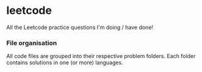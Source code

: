 # leetcode
All the Leetcode practice questions I'm doing / have done!

### File organisation
All code files are grouped into their respective problem folders. Each folder contains
solutions in one (or more) languages.
